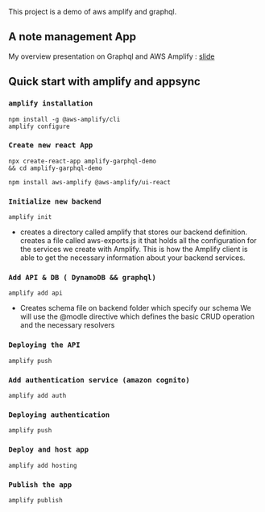 This project is a demo of aws amplify and graphql.
## A note management App 

My overview presentation on Graphql and AWS Amplify : [slide](https://docs.google.com/presentation/d/1NeHLap4_IGZGF0EGUxDs_07ru1ui_BbsMQMS3D8lxhs/edit?usp=sharing)

## Quick start with amplify and appsync 

### `amplify installation` 

```
npm install -g @aws-amplify/cli
amplify configure
```

### `Create new react App ` 
```
npx create-react-app amplify-garphql-demo 
&& cd amplify-garphql-demo

npm install aws-amplify @aws-amplify/ui-react

```

### `Initialize new backend `
```
amplify init
```

* creates a directory called amplify that stores our backend definition. 
creates a file called aws-exports.js it that holds all the configuration for the services we create with Amplify. This is how the Amplify client is able to get the necessary information about your backend services.

### `Add API & DB ( DynamoDB && graphql)`
```
amplify add api
```
* Creates schema file on backend folder which specify our schema 
We will use the @modle directive which defines the basic CRUD operation and the necessary resolvers 


### `Deploying the API` 
```
amplify push 
```

### `Add authentication service (amazon cognito) `

```
amplify add auth
```


### `Deploying authentication`
```
amplify push
```


### `Deploy and host app`

```
amplify add hosting
```


### `Publish the app`
```
amplify publish

```

